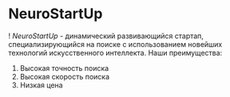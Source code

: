 # NeuroStartUp
! [](https://netology-code.github.io/git-homeworks/introduction/assets/logo.png)
*NeuroStartUp* - динамический развивающийся стартап, специализирующийся на поиске с использованием новейших технологий искусственного интеллекта.
Наши преимущества:
1. Высокая точность поиска
2. Высокая скорость поиска
3. Низкая цена